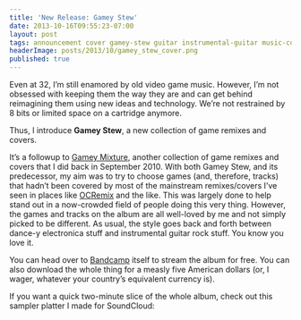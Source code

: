 ```yaml
---
title: 'New Release: Gamey Stew'
date: 2013-10-16T09:55:23-07:00
layout: post
tags: announcement cover gamey-stew guitar instrumental-guitar music-composition music-performance new-release remix video-games
headerImage: posts/2013/10/gamey_stew_cover.png
published: true
---
```

Even at 32, I&#8217;m still enamored by old video game music. However, I&#8217;m not obsessed with keeping them the way they are and can get behind reimagining them using new ideas and technology. We&#8217;re not restrained by 8 bits or limited space on a cartridge anymore.

Thus, I introduce **Gamey Stew**, a new collection of game remixes and covers.

<!--more-->

It&#8217;s a followup to [Gamey Mixture](http://nebyoolae.bandcamp.com/album/gamey-mixture), another collection of game remixes and covers that I did back in September 2010. With both Gamey Stew, and its predecessor, my aim was to try to choose games (and, therefore, tracks) that hadn&#8217;t been covered by most of the mainstream remixes/covers I&#8217;ve seen in places like [OCRemix](http://ocremix.org) and the like. This was largely done to help stand out in a now-crowded field of people doing this very thing. However, the games and tracks on the album are all well-loved by me and not simply picked to be different. As usual, the style goes back and forth between dance-y electronica stuff and instrumental guitar rock stuff. You know you love it.

You can head over to [Bandcamp](http://nebyoolae.bandcamp.com/album/gamey-stew) itself to stream the album for free. You can also download the whole thing for a measly five American dollars (or, I wager, whatever your country&#8217;s equivalent currency is).

If you want a quick two-minute slice of the whole album, check out this sampler platter I made for SoundCloud:
